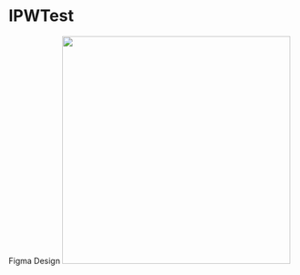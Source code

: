 # IPWTest
Figma Design
<img src="https://user-images.githubusercontent.com/22284649/111397724-f8599d80-868f-11eb-9b7e-4c197e673e27.png" width="400" />
